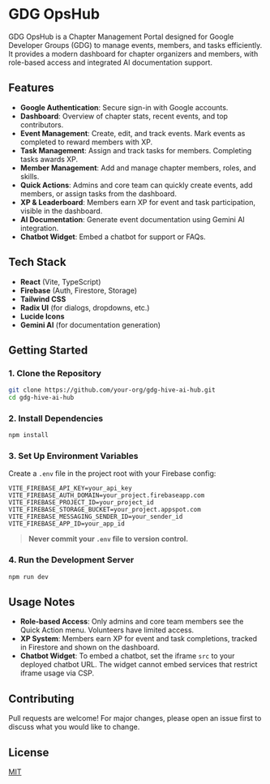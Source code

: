 # GDG OpsHub

GDG OpsHub is a Chapter Management Portal designed for Google Developer Groups (GDG) to manage events, members, and tasks efficiently. It provides a modern dashboard for chapter organizers and members, with role-based access and integrated AI documentation support.

## Features
- **Google Authentication**: Secure sign-in with Google accounts.
- **Dashboard**: Overview of chapter stats, recent events, and top contributors.
- **Event Management**: Create, edit, and track events. Mark events as completed to reward members with XP.
- **Task Management**: Assign and track tasks for members. Completing tasks awards XP.
- **Member Management**: Add and manage chapter members, roles, and skills.
- **Quick Actions**: Admins and core team can quickly create events, add members, or assign tasks from the dashboard.
- **XP & Leaderboard**: Members earn XP for event and task participation, visible in the dashboard.
- **AI Documentation**: Generate event documentation using Gemini AI integration.
- **Chatbot Widget**: Embed a chatbot for support or FAQs.

## Tech Stack
- **React** (Vite, TypeScript)
- **Firebase** (Auth, Firestore, Storage)
- **Tailwind CSS**
- **Radix UI** (for dialogs, dropdowns, etc.)
- **Lucide Icons**
- **Gemini AI** (for documentation generation)

## Getting Started

### 1. Clone the Repository
```bash
git clone https://github.com/your-org/gdg-hive-ai-hub.git
cd gdg-hive-ai-hub
```

### 2. Install Dependencies
```bash
npm install
```

### 3. Set Up Environment Variables
Create a `.env` file in the project root with your Firebase config:
```
VITE_FIREBASE_API_KEY=your_api_key
VITE_FIREBASE_AUTH_DOMAIN=your_project.firebaseapp.com
VITE_FIREBASE_PROJECT_ID=your_project_id
VITE_FIREBASE_STORAGE_BUCKET=your_project.appspot.com
VITE_FIREBASE_MESSAGING_SENDER_ID=your_sender_id
VITE_FIREBASE_APP_ID=your_app_id
```
> **Never commit your `.env` file to version control.**

### 4. Run the Development Server
```bash
npm run dev
```


## Usage Notes
- **Role-based Access**: Only admins and core team members see the Quick Action menu. Volunteers have limited access.
- **XP System**: Members earn XP for event and task completions, tracked in Firestore and shown on the dashboard.
- **Chatbot Widget**: To embed a chatbot, set the iframe `src` to your deployed chatbot URL. The widget cannot embed services that restrict iframe usage via CSP.

## Contributing
Pull requests are welcome! For major changes, please open an issue first to discuss what you would like to change.

## License
[MIT](LICENSE)
